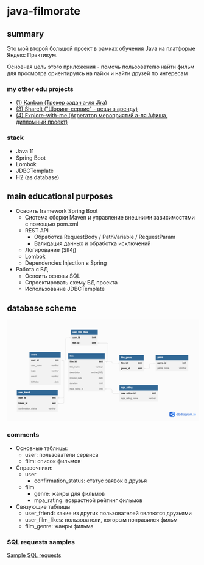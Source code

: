 # java-filmorate
## summary
Это мой второй большой проект в рамках обучения Java на платформе Яндекс Практикум. 

Основная цель этого приложения - помочь пользователю найти фильм 
для просмотра ориентируясь на лайки и найти друзей по интересам

### my other edu projects
- [(1) Kanban (Трекер задач а-ля Jira)](https://github.com/c0m14/java-kanban/blob/main/README.md)
- [(3) ShareIt ("Шэринг-сервис" - вещи в аренду)](https://github.com/c0m14/java-shareit/blob/main/README.md)
- [(4) Explore-with-me (Агрегатор мероприятий а-ля Афиша, дипломный проект)](https://github.com/c0m14/graduate_java-explore-with-me/blob/main/README.md)

### stack

- Java 11
- Spring Boot
- Lombok
- JDBCTemplate
- H2 (as database)

## main educational purposes
- Освоить framework Spring Boot
  - Система сборки Maven и управление внешними зависимостями с помощью pom.xml
  - REST API
    - Обработка RequestBody / PathVariable / RequestParam
    - Валидация данных и обработка исключений
  - Логирование (Slf4j)
  - Lombok
  - Dependencies Injection в Spring
- Работа с БД
  - Освоить основы SQL
  - Спроектировать схему БД проекта
  - Использование JDBCTemplate


## database scheme
![](filmorate-database-scheme.png)
### comments
- Основные таблицы:
  - user: пользователи сервиса
  - film: список фильмов
- Справочники:
  - user
    - confirmation_status: статус заявок в друзья
  - film
    - genre: жанры для фильмов
    - mpa_rating: возрастной рейтинг фильмов
- Связующие таблицы
  - user_friend: какие из других пользователей являются друзьями
  - user_film_likes: пользователи, которым понравился фильм
  - film_genre: жанры фильма

### SQL requests samples
[Sample SQL requests](/SQL_samles.sql)

